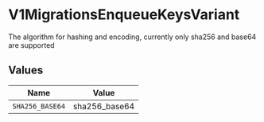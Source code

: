 # V1MigrationsEnqueueKeysVariant

The algorithm for hashing and encoding, currently only sha256 and base64 are supported


## Values

| Name            | Value           |
| --------------- | --------------- |
| `SHA256_BASE64` | sha256_base64   |
